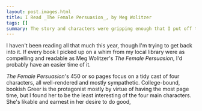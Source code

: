 ```yaml
---
layout: post.images.html
title: I Read _The Female Persuasion_, by Meg Wolitzer
tags: []
summary: The story and characters were gripping enough that I put off thinking about what I didn't like until afterwards.
---
```


I haven't been reading all that much this year,
though I'm trying to get back into it.
If every book I picked up on a whim from my local library
were as compelling and readable as Meg Wolitzer's _The Female Persuasion_,
I'd probably have an easier time of it.

_The Female Persuasion_'s 450 or so pages focus on a tidy cast of four characters,
all well-rendered and mostly sympathetic.
College-bound, bookish Greer is the protagonist mostly by virtue of having the most page time,
but I found her to be the least interesting of the four main characters.
She's likable and earnest in her desire to do good,

